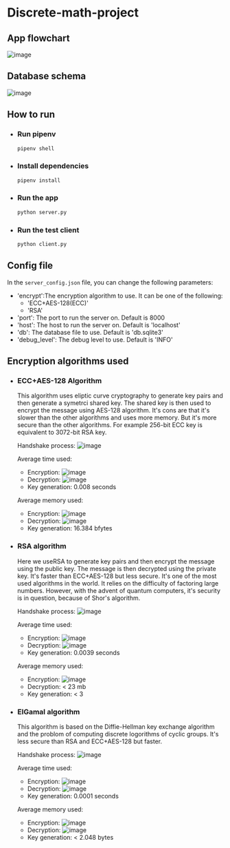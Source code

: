 # Discrete-math-project
## App flowchart
![image](imgs/app_flowchart.png)

## Database schema
![image](imgs/db_diagram.png)

## How to run
- ### Run pipenv
    ```bash
    pipenv shell
    ```
- ### Install dependencies
    ```bash
    pipenv install
    ```
- ### Run the app
    ```bash
    python server.py
    ```
- ### Run the test client
    ```bash
    python client.py
    ```

## Config file
In the `server_config.json` file, you can change the following parameters:
- 'encrypt':The encryption algorithm to use. It can be one of the following:
    - 'ECC+AES-128(ECC)'
    - 'RSA'
- 'port': The port to run the server on. Default is 8000
- 'host': The host to run the server on. Default is 'localhost'
- 'db': The database file to use. Default is 'db.sqlite3'
- 'debug_level': The debug level to use. Default is 'INFO'


## Encryption algorithms used
- ### ECC+AES-128 Algorithm
    This algorithm uses eliptic curve cryptography to generate key pairs and then generate a symetrci shared key. The shared key is then used to encrypt the message using AES-128 algorithm.
    It's cons are that it's slower than the other algorithms and uses more memory. But it's more secure than the other algorithms.
    For example 256-bit ECC key is equivalent to 3072-bit RSA key.

    Handshake process:
    ![image](imgs/ecc_handshake.png)

    Average time used:
    - Encryption: ![image](imgs/ECC_enc_time.png)
    - Decryption: ![image](imgs/ECC_dec_time.png)
    - Key generation: 0.008 seconds

    Average memory used:
    - Encryption: ![image](imgs/ECC_enc_memory.png)
    - Decryption: ![image](imgs/ECC_dec_memory.png)
    - Key generation: 16.384 bfytes
- ### RSA algorithm
    Here we useRSA to generate key pairs and then encrypt the message using the public key. The message is then decrypted using the private key. It's faster than ECC+AES-128 but less secure.
    It's one of the most used algorithms in the world. It relies on the difficulty of factoring large numbers. However, with the advent of quantum computers, it's security is in question, because of Shor's algorithm.

    Handshake process:
    ![image](imgs/rsa_handshake.png)

    Average time used:
    - Encryption: ![image](imgs/RSA_enc_time.png)
    - Decryption: ![image](imgs/RSA_dec_time.png)
    - Key generation: 0.0039 seconds

    Average memory used:
    - Encryption: ![image](imgs/RSA_enc_memory.png)
    - Decryption: < 23 mb
    - Key generation: < 3 

- ### ElGamal algorithm
    This algorithm is based on the Diffie-Hellman key exchange algorithm and the problom of computing discrete logorithms of cyclic groups. It's less secure than RSA and ECC+AES-128 but faster.

    Handshake process:
    ![image](imgs/elgamal_handshake.png)

    Average time used:
    - Encryption: ![image](imgs/ElGamal_enc_time.png)
    - Decryption: ![image](imgs/ElGamal_dec_time.png)
    - Key generation: 0.0001 seconds

    Average memory used:
    - Encryption: ![image](imgs/ElGamal_enc_memory.png)
    - Decryption: ![image](imgs/ElGamal_dec_memory.png)
    - Key generation: < 2.048 bytes